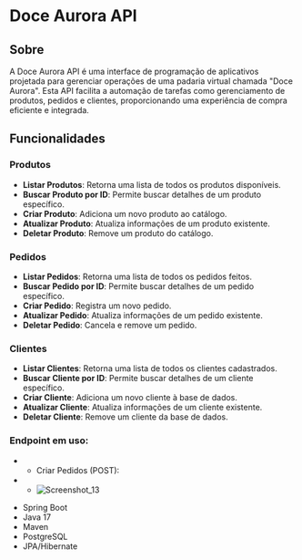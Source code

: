 # Doce Aurora API

## Sobre

A Doce Aurora API é uma interface de programação de aplicativos projetada para gerenciar operações de uma padaria virtual chamada "Doce Aurora". Esta API facilita a automação de tarefas como gerenciamento de produtos, pedidos e clientes, proporcionando uma experiência de compra eficiente e integrada.

## Funcionalidades

### Produtos

- **Listar Produtos**: Retorna uma lista de todos os produtos disponíveis.
- **Buscar Produto por ID**: Permite buscar detalhes de um produto específico.
- **Criar Produto**: Adiciona um novo produto ao catálogo.
- **Atualizar Produto**: Atualiza informações de um produto existente.
- **Deletar Produto**: Remove um produto do catálogo.

### Pedidos

- **Listar Pedidos**: Retorna uma lista de todos os pedidos feitos.
- **Buscar Pedido por ID**: Permite buscar detalhes de um pedido específico.
- **Criar Pedido**: Registra um novo pedido.
- **Atualizar Pedido**: Atualiza informações de um pedido existente.
- **Deletar Pedido**: Cancela e remove um pedido.

### Clientes

- **Listar Clientes**: Retorna uma lista de todos os clientes cadastrados.
- **Buscar Cliente por ID**: Permite buscar detalhes de um cliente específico.
- **Criar Cliente**: Adiciona um novo cliente à base de dados.
- **Atualizar Cliente**: Atualiza informações de um cliente existente.
- **Deletar Cliente**: Remove um cliente da base de dados.

### Endpoint em uso:
* - Criar Pedidos (POST):
* - ![Screenshot_13](https://github.com/jcr04/DoceAurora.Java/assets/70778525/348d1fa5-0543-4f35-8701-a71f709fd49f)


- Spring Boot
- Java 17
- Maven
- PostgreSQL
- JPA/Hibernate

